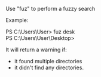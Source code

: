 <p>Use "fuz" to perform a fuzzy search </p>

Example:

PS C:\Users\User> fuz desk\
PS C:\Users\User\Desktop>

It will return a warning if: 
- it found multiple directories
- it didn't find any directories.
